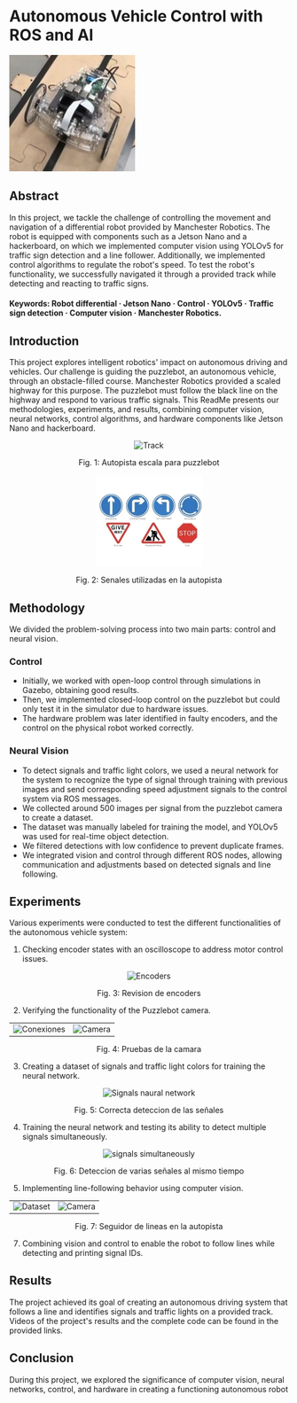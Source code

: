 
# Autonomous Vehicle Control with ROS and AI

![Puzzlebot](Resources/puzzlebot.png)


## Abstract

In this project, we tackle the challenge of controlling the movement and navigation of a differential robot provided by Manchester Robotics. The robot is equipped with components such as a Jetson Nano and a hackerboard, on which we implemented computer vision using YOLOv5 for traffic sign detection and a line follower. Additionally, we implemented control algorithms to regulate the robot's speed. To test the robot's functionality, we successfully navigated it through a provided track while detecting and reacting to traffic signs.

#### Keywords: Robot differential · Jetson Nano · Control · YOLOv5 · Traffic sign detection · Computer vision · Manchester Robotics.

## Introduction

This project explores intelligent robotics' impact on autonomous driving and vehicles. Our challenge is guiding the puzzlebot, an autonomous vehicle, through an obstacle-filled course. Manchester Robotics provided a scaled highway for this purpose. The puzzlebot must follow the black line on the highway and respond to various traffic signals. This ReadMe presents our methodologies, experiments, and results, combining computer vision, neural networks, control algorithms, and hardware components like Jetson Nano and hackerboard.

<p align="center">
  <img src="Resources/Aspose.Words.d739c641-0d41-4bde-b20a-66617666774a.001.png" alt="Track">
</p>
<p align="center">Fig. 1: Autopista escala para puzzlebot</p>

<p align="center">
  <img src="Resources/Aspose.Words.d739c641-0d41-4bde-b20a-66617666774a.002.jpeg" alt="Signals">
</p>
<p align="center">Fig. 2: Senales utilizadas en la autopista</p>

## Methodology

We divided the problem-solving process into two main parts: control and neural vision.

### Control
- Initially, we worked with open-loop control through simulations in Gazebo, obtaining good results.
- Then, we implemented closed-loop control on the puzzlebot but could only test it in the simulator due to hardware issues.
- The hardware problem was later identified in faulty encoders, and the control on the physical robot worked correctly.

### Neural Vision
- To detect signals and traffic light colors, we used a neural network for the system to recognize the type of signal through training with previous images and send corresponding speed adjustment signals to the control system via ROS messages.
- We collected around 500 images per signal from the puzzlebot camera to create a dataset.
- The dataset was manually labeled for training the model, and YOLOv5 was used for real-time object detection.
- We filtered detections with low confidence to prevent duplicate frames.
- We integrated vision and control through different ROS nodes, allowing communication and adjustments based on detected signals and line following.

## Experiments

Various experiments were conducted to test the different functionalities of the autonomous vehicle system:

1. Checking encoder states with an oscilloscope to address motor control issues.

<p align="center">
  <img src="Resources/Aspose.Words.d739c641-0d41-4bde-b20a-66617666774a.005.png" alt="Encoders">
</p>
<p align="center">Fig. 3: Revision de encoders</p>

2. Verifying the functionality of the Puzzlebot camera.

<p align="center">
  <table>
    <tr>
      <td align="center">
        <img src="Resources/Aspose.Words.d739c641-0d41-4bde-b20a-66617666774a.006.png" alt="Conexiones">
      </td>
      <td align="center">
        <img src="Resources/Aspose.Words.d739c641-0d41-4bde-b20a-66617666774a.007.png" alt="Camera">
      </td>
    </tr>
  </table>
</p>
<p align="center">Fig. 4: Pruebas de la camara</p>


3. Creating a dataset of signals and traffic light colors for training the neural network.

<p align="center">
  <img src="Resources/Aspose.Words.d739c641-0d41-4bde-b20a-66617666774a.009.png" alt="Signals naural network">
</p>
<p align="center">Fig. 5: Correcta deteccion de las señales</p>

4. Training the neural network and testing its ability to detect multiple signals simultaneously.

<p align="center">
  <img src="Resources/Aspose.Words.d739c641-0d41-4bde-b20a-66617666774a.010.png" alt="signals simultaneously">
</p>
<p align="center">Fig. 6: Deteccion de varias señales al mismo tiempo</p>

5. Implementing line-following behavior using computer vision.

<p align="center">
  <table>
    <tr>
      <td align="center">
         <img src="Resources/Aspose.Words.d739c641-0d41-4bde-b20a-66617666774a.018.png" alt="Dataset">
      </td>
      <td align="center">
        <img src="Resources/Aspose.Words.d739c641-0d41-4bde-b20a-66617666774a.021.png" alt="Camera">
      </td>
    </tr>
  </table>
</p>
<p align="center">Fig. 7: Seguidor de lineas en la autopista</p>

7. Combining vision and control to enable the robot to follow lines while detecting and printing signal IDs.

## Results

The project achieved its goal of creating an autonomous driving system that follows a line and identifies signals and traffic lights on a provided track. Videos of the project's results and the complete code can be found in the provided links.

## Conclusion

During this project, we explored the significance of computer vision, neural networks, control, and hardware in creating a functioning autonomous robot
